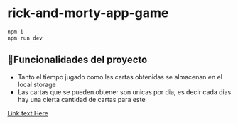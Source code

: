 # rick-and-morty-app-game

```
npm i
npm run dev
```


## :hammer:Funcionalidades del proyecto

- Tanto el tiempo jugado como las cartas obtenidas se almacenan en el local storage
- Las cartas que se  pueden obtener son unicas por dia, es decir cada dias hay una cierta cantidad de cartas para este


[Link text Here](https://rick-and-morty-app-game.netlify.app/)
